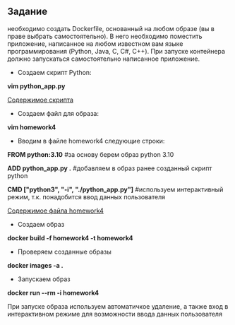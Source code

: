 ## Задание
необходимо создать Dockerfile, основанный на любом образе (вы в праве выбрать самостоятельно). В него необходимо поместить приложение, написанное на любом известном вам языке программирования (Python, Java, C, С#, C++). При запуске контейнера должно запускаться самостоятельно написанное приложение.

* Создаем скрипт Python:

**vim python_app.py**

[Содержимое скрипта](python_app_hw_4)

* Создаем файл для образа:

**vim homework4**

* Вводим в файле homework4 следующие строки:

**FROM python:3.10** #за основу берем образ python 3.10

**ADD python_app.py .** #добавляем в образ ранее созданный скрипт python

**CMD ["python3", "-i", "./python_app.py"]** #используем интерактивный режим, т.к. понадобится ввод данных пользователя

[Содержимое файла homework4](homework4)

* Создаем образ

**docker build -f homework4 -t homework4**

* Проверяем созданные образы

**docker images -a .**

* Запускаем образ

**docker run --rm -i homework4**

При запуске образа используем автоматичкое удаление, а также вход в интерактивном режиме для возможности ввода данных пользователя
